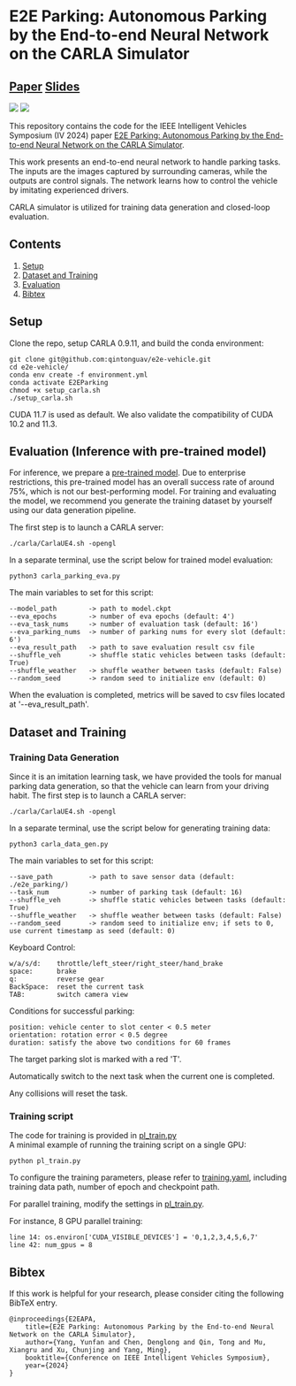 # E2E Parking: Autonomous Parking by the End-to-end Neural Network on the CARLA Simulator

## [Paper](resource/E2E_APA_IV24_final.pdf)  [Slides](resource/E2E_APA_IV24_Slides_final.pdf)

<img src="resource/front_video_final.gif">
<img src="resource/detail_video_2_final.gif">

This repository contains the code for the IEEE Intelligent Vehicles Symposium (IV 2024) paper 
[E2E Parking: Autonomous Parking by the End-to-end Neural Network on the CARLA Simulator](resource/E2E_APA_IV24_final.pdf).

This work presents an end-to-end neural network
to handle parking tasks. The inputs are the images captured by
surrounding cameras, while the outputs are control signals. 
The network learns
how to control the vehicle by imitating experienced drivers.

CARLA simulator is utilized for training data generation and closed-loop evaluation.

## Contents

1. [Setup](#setup)
2. [Dataset and Training](#dataset-and-training)
3. [Evaluation](#evaluation)
4. [Bibtex](#bibtex)


## Setup

Clone the repo, setup CARLA 0.9.11, and build the conda environment:

```Shell
git clone git@github.com:qintonguav/e2e-vehicle.git
cd e2e-vehicle/
conda env create -f environment.yml
conda activate E2EParking
chmod +x setup_carla.sh
./setup_carla.sh
```
CUDA 11.7 is used as default. We also validate the compatibility of CUDA 10.2 and 11.3.

## Evaluation (Inference with pre-trained model)
For inference, we prepare a [pre-trained model](https://drive.google.com/file/d/1XOlzBAb9W91R6WOB-srgdY8AZH3fXlML/view?usp=sharing). Due to enterprise restrictions, this pre-trained model has an overall success rate of around 75%, which is not our best-performing model. For training and evaluating the model, we recommend you generate the training dataset by yourself using our data generation pipeline.


The first step is to launch a CARLA server:

```Shell
./carla/CarlaUE4.sh -opengl
```

In a separate terminal, use the script below for trained model evaluation:
```Shell
python3 carla_parking_eva.py
```

The main variables to set for this script:
```
--model_path        -> path to model.ckpt
--eva_epochs        -> number of eva epochs (default: 4')
--eva_task_nums     -> number of evaluation task (default: 16')
--eva_parking_nums  -> number of parking nums for every slot (default: 6')
--eva_result_path   -> path to save evaluation result csv file
--shuffle_veh       -> shuffle static vehicles between tasks (default: True)
--shuffle_weather   -> shuffle weather between tasks (default: False)
--random_seed       -> random seed to initialize env (default: 0)
```
When the evaluation is completed, metrics will be saved to csv files located at '--eva_result_path'.

## Dataset and Training

### Training Data Generation
Since it is an imitation learning task, we have provided the tools for manual parking data generation, so that the vehicle can learn from your driving habit. 
The first step is to launch a CARLA server:

```Shell
./carla/CarlaUE4.sh -opengl
```

In a separate terminal, use the script below for generating training data:
```Shell
python3 carla_data_gen.py
```

The main variables to set for this script:
```
--save_path         -> path to save sensor data (default: ./e2e_parking/)
--task_num          -> number of parking task (default: 16)
--shuffle_veh       -> shuffle static vehicles between tasks (default: True)
--shuffle_weather   -> shuffle weather between tasks (default: False)
--random_seed       -> random seed to initialize env; if sets to 0, use current timestamp as seed (default: 0)
```

Keyboard Control:
```
w/a/s/d:    throttle/left_steer/right_steer/hand_brake
space:      brake
q:          reverse gear
BackSpace:  reset the current task
TAB:        switch camera view
```

Conditions for successful parking:
```
position: vehicle center to slot center < 0.5 meter
orientation: rotation error < 0.5 degree
duration: satisfy the above two conditions for 60 frames
```
The target parking slot is marked with a red 'T'. 

Automatically switch to the next task when the current one is completed.

Any collisions will reset the task.

### Training script

The code for training is provided in [pl_train.py](./pl_train.py) \
A minimal example of running the training script on a single GPU:
```Shell
python pl_train.py 
```
To configure the training parameters, please refer to [training.yaml](./config/training.yaml), including training data path, number of epoch and checkpoint path.

For parallel training, modify the settings in [pl_train.py](./pl_train.py).

For instance, 8 GPU parallel training:
```
line 14: os.environ['CUDA_VISIBLE_DEVICES'] = '0,1,2,3,4,5,6,7'
line 42: num_gpus = 8
```



## Bibtex
If this work is helpful for your research, please consider citing the following BibTeX entry.

```
@inproceedings{E2EAPA,
	title={E2E Parking: Autonomous Parking by the End-to-end Neural Network on the CARLA Simulator},
	author={Yang, Yunfan and Chen, Denglong and Qin, Tong and Mu, Xiangru and Xu, Chunjing and Yang, Ming},
	booktitle={Conference on IEEE Intelligent Vehicles Symposium},
	year={2024}
}
```
